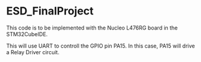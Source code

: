 # ESD_FinalProject

This code is to be implemented with the Nucleo L476RG board in the STM32CubeIDE. 

This will use UART to controll the GPIO pin PA15. In this case, PA15 will drive a Relay Driver circuit. 


